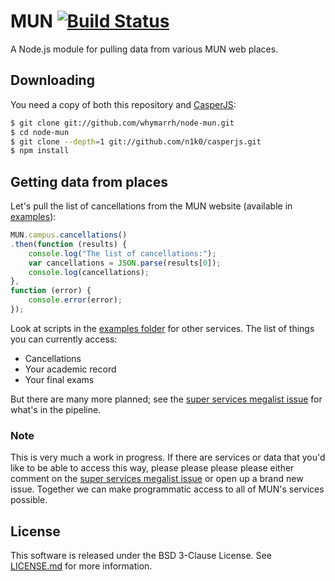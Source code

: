 MUN [![Build Status](https://travis-ci.org/whymarrh/node-mun.png)](https://travis-ci.org/whymarrh/node-mun)
===

A Node.js module for pulling data from various MUN web places.

Downloading
-----------

You need a copy of both this repository and [CasperJS]:

```bash
$ git clone git://github.com/whymarrh/node-mun.git
$ cd node-mun
$ git clone --depth=1 git://github.com/n1k0/casperjs.git
$ npm install
```

Getting data from places
------------------------

Let's pull the list of cancellations from the MUN website (available in [examples](examples/cancellations.js)):

```js
MUN.campus.cancellations()
.then(function (results) {
    console.log("The list of cancellations:");
    var cancellations = JSON.parse(results[0]);
    console.log(cancellations);
},
function (error) {
    console.error(error);
});
```

Look at scripts in the [examples folder](examples) for other services. The list of things you can currently access:

- Cancellations
- Your academic record
- Your final exams

But there are many more planned; see the [super services megalist issue] for what's in the pipeline.

### Note

This is very much a work in progress. If there are services or data that you'd like to be able to access this way, please please please please either comment on the [super services megalist issue] or open up a brand new issue. Together we can make programmatic access to all of MUN's services possible.

License
-------

This software is released under the BSD 3-Clause License. See [LICENSE.md](LICENSE.md) for more information.

  [CasperJS]:http://casperjs.org/
  [super services megalist issue]:https://github.com/whymarrh/node-mun/issues/5
